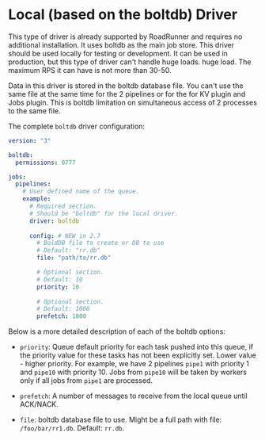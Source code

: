 # Local (based on the boltdb) Driver

This type of driver is already supported by RoadRunner and requires no additional installation. It uses boltdb as the main job store. 
This driver should be used locally for testing or development. It can be used in production, but this type of driver can't handle huge loads.
huge load. The maximum RPS it can have is not more than 30-50.

Data in this driver is stored in the boltdb database file. You can't use the same file at the same time for the 2 pipelines or for the
for KV plugin and Jobs plugin. This is boltdb limitation on simultaneous access of 2 processes to the same file.

The complete `boltdb` driver configuration:

```yaml
version: "3"

boltdb:
  permissions: 0777

jobs:
  pipelines:
    # User defined name of the queue.
    example:
      # Required section.
      # Should be "boltdb" for the local driver.
      driver: boltdb
      
      config: # NEW in 2.7
        # BoldDB file to create or DB to use
        # Default: "rr.db"
        file: "path/to/rr.db"

        # Optional section.
        # Default: 10
        priority: 10
      
        # Optional section.
        # Default: 1000
        prefetch: 1000
```

Below is a more detailed description of each of the boltdb options:
- `priority`: Queue default priority for each task pushed into this queue, if the priority value for these tasks has not been explicitly set.
  Lower value - higher priority. For example, we have 2 pipelines `pipe1` with priority 1 and `pipe10` with priority 10.
  Jobs from `pipe10` will be taken by workers only if all jobs from `pipe1` are processed.

- `prefetch`: A number of messages to receive from the local queue until ACK/NACK.

- `file`: boltdb database file to use. Might be a full path with file: `/foo/bar/rr1.db`. Default: `rr.db`.
